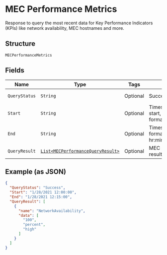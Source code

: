 
# MEC Performance Metrics

Response to query the most recent data for Key Performance Indicators (KPIs) like network availability, MEC hostnames and more.

## Structure

`MECPerformanceMetrics`

## Fields

| Name | Type | Tags | Description | Getter | Setter |
|  --- | --- | --- | --- | --- | --- |
| `QueryStatus` | `String` | Optional | Success or Failed. | String getQueryStatus() | setQueryStatus(String queryStatus) |
| `Start` | `String` | Optional | Timestamp of the query's start, format:mm/dd/yyyy,hr:min:sec. | String getStart() | setStart(String start) |
| `End` | `String` | Optional | Timestamp of the query's end , format:mm/dd/yyyy, hr:min:sec. | String getEnd() | setEnd(String end) |
| `QueryResult` | [`List<MECPerformanceQueryResult>`](../../doc/models/mec-performance-query-result.md) | Optional | MEC performance query result. | List<MECPerformanceQueryResult> getQueryResult() | setQueryResult(List<MECPerformanceQueryResult> queryResult) |

## Example (as JSON)

```json
{
  "QueryStatus": "Success",
  "Start": "1/28/2021 12:00:00",
  "End": "1/28/2021 12:15:00",
  "QueryResult": [
    {
      "name": "NetworkAvailability",
      "data": [
        "100",
        "percent",
        "high"
      ]
    }
  ]
}
```

